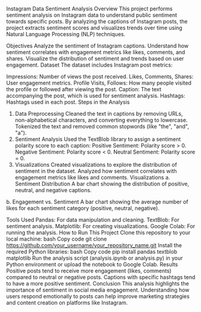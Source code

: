 Instagram Data Sentiment Analysis
Overview
This project performs sentiment analysis on Instagram data to understand public sentiment towards specific posts. By analyzing the captions of Instagram posts, the project extracts sentiment scores and visualizes trends over time using Natural Language Processing (NLP) techniques.

Objectives
Analyze the sentiment of Instagram captions.
Understand how sentiment correlates with engagement metrics like likes, comments, and shares.
Visualize the distribution of sentiment and trends based on user engagement.
Dataset
The dataset includes Instagram post metrics:

Impressions: Number of views the post received.
Likes, Comments, Shares: User engagement metrics.
Profile Visits, Follows: How many people visited the profile or followed after viewing the post.
Caption: The text accompanying the post, which is used for sentiment analysis.
Hashtags: Hashtags used in each post.
Steps in the Analysis
1. Data Preprocessing
Cleaned the text in captions by removing URLs, non-alphabetical characters, and converting everything to lowercase.
Tokenized the text and removed common stopwords (like "the", "and", "a").
2. Sentiment Analysis
Used the TextBlob library to assign a sentiment polarity score to each caption:
Positive Sentiment: Polarity score > 0.
Negative Sentiment: Polarity score < 0.
Neutral Sentiment: Polarity score = 0.
3. Visualizations
Created visualizations to explore the distribution of sentiment in the dataset.
Analyzed how sentiment correlates with engagement metrics like likes and comments.
Visualizations
a. Sentiment Distribution
A bar chart showing the distribution of positive, neutral, and negative captions.

b. Engagement vs. Sentiment
A bar chart showing the average number of likes for each sentiment category (positive, neutral, negative).

Tools Used
Pandas: For data manipulation and cleaning.
TextBlob: For sentiment analysis.
Matplotlib: For creating visualizations.
Google Colab: For running the analysis.
How to Run This Project
Clone this repository to your local machine:
bash
Copy code
git clone https://github.com/your_username/your_repository_name.git
Install the required Python libraries:
bash
Copy code
pip install pandas textblob matplotlib
Run the analysis script (analysis.ipynb or analysis.py) in your Python environment or upload the notebook to Google Colab.
Results
Positive posts tend to receive more engagement (likes, comments) compared to neutral or negative posts.
Captions with specific hashtags tend to have a more positive sentiment.
Conclusion
This analysis highlights the importance of sentiment in social media engagement. Understanding how users respond emotionally to posts can help improve marketing strategies and content creation on platforms like Instagram.


